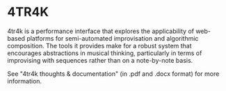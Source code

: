 4TR4K
=====

4tr4k is a performance interface that explores the applicability of web-based platforms for semi-automated improvisation and algorithmic composition. The tools it provides make for a robust system that encourages abstractions in musical thinking, particularly in terms of improvising with sequences rather than on a note-by-note basis.

See "4tr4k thoughts & documentation" (in .pdf and .docx format) for more information.